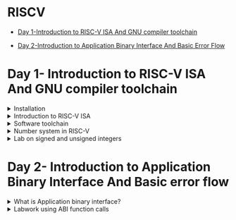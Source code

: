 # RISCV

- [Day 1-Introduction to RISC-V ISA And GNU compiler toolchain ](#Day1--Introduction-to-RISC-V-ISA-And-GNU-compiler-toolchain)

- [Day 2-Introduction to Application Binary Interface And Basic Error Flow](#Day2--Introduction-to-Application-Binary-Interface-And-Basic-error-flow)


# Day 1- Introduction to RISC-V ISA And GNU compiler toolchain
<details>
<summary> Installation </summary>

1). Install virtual machine through given link
```
https://www.virtualbox.org/wiki/Downloads
```

2). Create a new OS with type as Linux and version as Ubuntu 18.04 LTS (Bionic Beaver) (64-bit)


3). Allocate adequate memory and use existing virtual disk file (add path to provided 26GB .vdi file)

4). Finish the process and start the OS by clicking on the start arrow

![setup_1](https://github.com/Vivekchoudhary2/somaiya-riscv/assets/154996509/3e7c71ad-2df4-4869-b790-23a8582c1084)

</details>

<details>
  <summary> Introduction to RISC-V ISA </summary>

  RISC-V Instruction Set Architecture (ISA) is assembly level language which only RISC-V hardware layout understands. It is designed to communicate instructions with the computer. Since every layout is custom designed one can definetly expect unique instruction set (for e.g- To add two data values the command 'addi rd, rs1, rs2 is used; whereas 8051 microcontroller uses 'add a, b' to add the same two data values.)

  Various instructions in RISC-V are listed below:

  1.)Pseudo instructions (for e.g- mv rd, rs1)

  2.)Base integer instructions(RV64I)(RV32I) (for e.g- addi, lui)

  3.)Multiply extension(RV64M)(RV32M) (for e.g- divw, mulw)

  4.)Single(RV64F) & double(RV64D) precision floating point extension (for e.g- flw, fadd)

  5.)Application binary interface

  6.)Memory allocation & stack pointer (for e.g- a1, sp, 8)
</details>

<details>
  <summary> Software toolchain </summary>

  To start with 1st lab, we write a simple C program in Ubuntu v18.04 text editor. 

  Following is the C program:

  ```
#include <stdio.h>
int main()
{
  int n=5, y=0, i;

  for (i=0; i<=n; i++)
  {
    y = y + i;
  }
  printf("Required sum is: ", y);
  return 0;
}
  ```
On executing the program, we get the desired result.

![program-1](https://github.com/Vivekchoudhary2/somaiya-riscv/assets/154996509/156b68c6-cf2b-4e82-8383-f11c86921470)

In the above exapmle we ran the code through Windows compiler. 

Now we try to run the same program through RISC-V compiler and try to dive deep till assembly language of RISC-V. 

We do that by using the following command:

```
riscv64-unknown-elf-gcc -o1 -mabi=lp64 -march=rv64i -o <filename.o> <filename.c>
```
On executing the above command, the OS generates an object file(.o).

![program-2](https://github.com/Vivekchoudhary2/somaiya-riscv/assets/154996509/90888fe3-081c-4e66-b63e-deb366f661f0)

The next job is of the linker which combines all the various object files and outputs a single executable file.

The input to linker in an object file.

The output is an single executable file.

To know the details of the file we use the following command:

```
ls -ltr <filename.o>
```

To finally look at the assembly level we use the following command:

```
riscv64-unknown-elf-objdump -d <filename.o>
```

The '-d' stands for disassemble the object file suffixed afterwards.

Here is the behind the scenes of the computer executing the provided C program with 'main' function.

The command for that is:

```
riscv64-unknown-elf-objdump <object file> -d <object filename.o> | less
/main
n
```

![program-3](https://github.com/Vivekchoudhary2/somaiya-riscv/assets/154996509/003ca669-55af-4998-9f66-56a2b4c1309e)

If we were try to figure out number of instructions, it turns out to be
```
(10204 - 10184)/4 = 20 instructions
```
  
</details>

<details>
  <summary> Number system in RISC-V </summary>

  RISC-V operates on binary as well as hexadecimal number system.

  Binary number system: It allows only 2 symbols(0 and 1) to convey information. 
  
  For e.g- 1001 are 4 bits.

  Decimal equivalent = 1*(2^3) + 0*(2^2) + 0*(2^1) + 1*(2^0) = 9

  Hexadecimal number system: It allows 16 symbols to convey information. 4 bits together represent a single symbol.


  For e.g- 110110101111 is same as DAF.
  
  Information content is same but representaion changes.

* Some key terms which will be helpful to know:

  * bit - A bit is the smallest unit of data in computing. It can represent one of two values: 0 or 1

  * byte -  A byte is a group of 8 bits

  * word - A word is group of 32 bits

  * double word - A double word is group of 64 bits

![program-8](https://github.com/Vivekchoudhary2/somaiya-riscv/assets/154996509/6c722045-069f-46e1-a762-052dc973e297)

  
</details>
<details> 
  <summary>Lab on signed and unsigned integers</summary>

  Signed and unsigned integers are two ways of representing whole numbers (integers) in computer programming. The key difference between them lies in how they handle the representation of positive and negative values

  ### Signed Integers:
  *  Range: Signed integers can represent both positive and negative values.

  *  Representation: In a signed integer representation, most significant bit is used to indicate the sign (positive or negative), and the remaining bits represent the magnitude of the number using two's complement or sign-magnitude representation

  *  For e.g- In a 32-bit signed integer, you might have values ranging from -2,147,483,648 to 2,147,483,647

To find the negative number: We do so through 2's complement method

*  Find binary equivalent of given number

*  Find 1's complement(invert individual bits)

*  Then we add 1 to the LSB of the bit sequence to get result

![download](https://github.com/Vivekchoudhary2/somaiya-riscv/assets/154996509/55ea4bfd-bdfc-46e4-a328-89e5d3c2c71c)

### Unsigned Integers:
  *  Range: Unsigned integers represent only non-negative values (zero and positive)

  *  Representation: All bits are used to represent the magnitude of the number

  *  For e.g- In a 32-bit unsigned integer, you might have values ranging from 0 to 4,294,967,295






    











</details>


# Day 2- Introduction to Application Binary Interface And Basic error flow
<details>
  <summary> What is Application binary interface? </summary>
  When the application program accesses the hardware resources through system call process; the way all this works is called the application binary interface.

  What is system call?

  System call is an application trying to directly interact with hardware system.

  This is called the application binary interface.

  One interesting feature of the system call is called the "Kernel mode", wherein the program has access to all system resources, including hardware, memory

  For certain application, if the user wants to access the hardware resources; it does so through registers.

  For that purpose one must understand the architecture of the registers.(For e.g- length of register= 4bit, 8bit and so on)

  * In RISC V architecture, the width of the register is defined as XLEN. For RV64 and RV32, the widths are 64 bits and 32 bits, respectively.

  * RISC V belongs to the little endian memory addressing system, which means that the least significant byte of a word is stored in the smallest memory address.

  ### Registers in RISC-V

  Registers are a type of memory built directly into the processor or CPU that is used to store and manipulate data during the execution of instructions. A register may hold an instruction, a storage address, or any kind of data (such as a bit sequence or individual characters).

  In RISC-V, the width of register is 64-bit for 64-bit architecture(RV-64) and 32-bit for 32- bit architecture(RV-32)

For a certain 64-bit data, the data can either be directly loaded into 64-bit register or it can be loaded through the memory matrix.

When in the case of loading data through memory, memory addressing system is to be known first hand for orderly extraction and storing of data.

* There are 2 types of memory addressing system:
    -  Little endian - least significant byte of a word is stored in the smallest memory address.
    -  Big endian - most significant byte of a word is stored in the smallest memory address
    
* How do we use ABI to access the hardware resources?

  * We make use of certain ISA RISC-V instruction set to perform operations on data bits.
 
# Load, Add and Store Instructions with examples
```
ld x8 16(x23)
```
Here 'ld' stands for load doubleword,x8 shows destination register (rd),16 is offset,x23 is source register. This is I type Instructions: 

![program-4](https://github.com/Vivekchoudhary2/somaiya-riscv/assets/154996509/151c641e-b4dc-4aad-b12a-fc04c92245a6)

The offset value is difference value required to reach the desired address.

```
 add x8,x29,x8
```
Here add is function,x8 is destination register (rd),x29 & x8 is source register. This is R type Instructions: 

![program-5](https://github.com/Vivekchoudhary2/somaiya-riscv/assets/154996509/1f0c8668-709e-4a68-9412-eaa81606a581)

``` 
sd x8,8(x23)
```
Here store is store doubleword,x8 is data registers,8 tell offset(immediate) ,x23 is source register. This is S type Instructions: 

![program-6](https://github.com/Vivekchoudhary2/somaiya-riscv/assets/154996509/2f858320-229a-4d80-aca9-8b46f6cb2f5b)

The ABI names of the registersand their respective functionalities which can accessed by the user through system call are listed below:

![program-7](https://github.com/Vivekchoudhary2/somaiya-riscv/assets/154996509/052e93e4-ce7a-4844-b38e-46222b0b3b89)

</details>
<details>
  <summary> Labwork using ABI function calls </summary>
  In this lab, we take aid of the ABI interface to implement a simple algorithm of adding numbers from 1 to n.

  An interesting thing about this lab is that we, will be explicitly interacting with the hardware.

  The algorithm for the program is as follows:

  
![progrma-8](https://github.com/Vivekchoudhary2/somaiya-riscv/assets/154996509/7452e235-ea7e-465a-b196-f6341a633714)

    
We start by implementing the following C code.

```
#include <stdio.h>

extern int load(int x, int y)

int main(){
  int result = 0;
  int count = 9;
  result = load(0x0, count+1);
  printf("Sum of numbers 0 to %d is %d ", count, result);
}
```

![program_10](https://github.com/Vivekchoudhary2/somaiya-riscv/assets/154996509/3ed5f6f4-ea8f-49d9-bcbc-5ab4cd754bbc)


  
</details>

